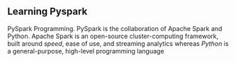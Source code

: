 ## Learning Pyspark

PySpark Programming. PySpark is the collaboration of Apache Spark and Python. Apache Spark is an open-source cluster-computing framework, built around *speed*, ease of use, and streaming analytics whereas _Python_ is a general-purpose, high-level programming language
